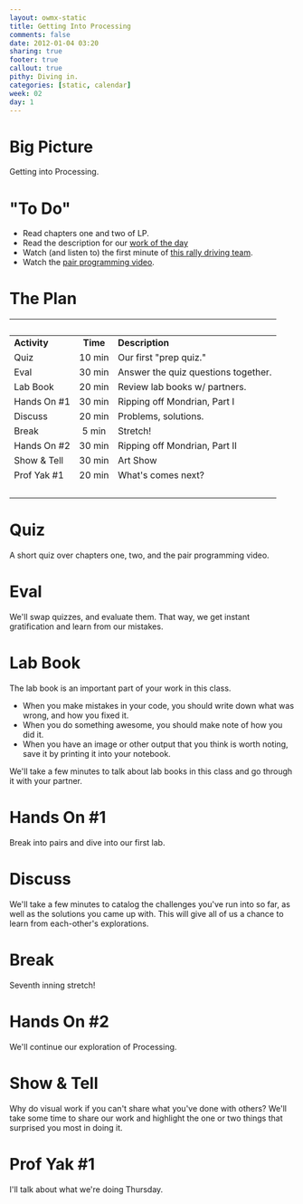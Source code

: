 ```yaml
---
layout: owmx-static
title: Getting Into Processing
comments: false
date: 2012-01-04 03:20
sharing: true
footer: true
callout: true
pithy: Diving in.
categories: [static, calendar]
week: 02
day: 1
---
```


# Big Picture
Getting into Processing.

# "To Do"
* Read chapters one and two of LP.
* Read the description for our [work of the day](../labs/lab1/20120124-mondrian.html)
* Watch (and listen to) the first minute of [this rally driving team](http://www.youtube.com/watch?v=vCSAa5nOU64).
* Watch the [pair programming video](http://www.youtube.com/watch?v=rG_U12uqRhE). 

# The Plan


&nbsp;|&nbsp;|&nbsp;
  :-- | :--: | :-- 
 **Activity** | **Time** | **Description**
Quiz | 10 min | Our first "prep quiz."
Eval | 30 min | Answer the quiz questions together.
Lab Book | 20 min | Review lab books w/ partners.
Hands On #1 | 30 min | Ripping off Mondrian, Part I
Discuss | 20 min | Problems, solutions.
Break | 5 min | Stretch!
Hands On #2 | 30 min | Ripping off Mondrian, Part II
Show & Tell | 30 min | Art Show
Prof Yak #1 | 20 min | What's comes next?
&nbsp;|&nbsp;|&nbsp;

# Quiz
A short quiz over chapters one, two, and the pair programming video.

# Eval
We'll swap quizzes, and evaluate them. That way, we get instant gratification and learn from our mistakes.

# Lab Book
The lab book is an important part of your work in this class.

* When you make mistakes in your code, you should write down what was wrong, and how you fixed it.
* When you do something awesome, you should make note of how you did it.
* When you have an image or other output that you think is worth noting, save it by printing it into your notebook.

We'll take a few minutes to talk about lab books in this class and go through it with your partner.

# Hands On #1
Break into pairs and dive into our first lab.

# Discuss
We'll take a few minutes to catalog the challenges you've run into so far, as well as the solutions you came up with. This will give all of us a chance to learn from each-other's explorations.

# Break
Seventh inning stretch!

# Hands On #2
We'll continue our exploration of Processing.

# Show & Tell
Why do visual work if you can't share what you've done with others? We'll take some time to share our work and highlight the one or two things that surprised you most in doing it.

# Prof Yak #1
I'll talk about what we're doing Thursday.